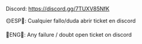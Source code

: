 Discord: https://discord.gg/7TUXV85NfK

🟡ESP🔴: Cualquier fallo/duda abrir ticket en discord

🔵ENG🔴: Any failure / doubt open ticket on discord
